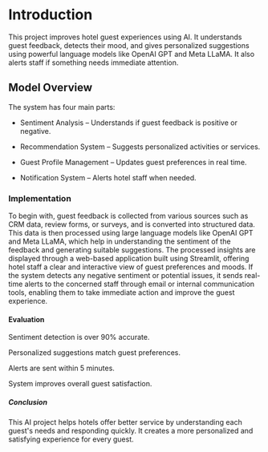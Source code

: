 


# Introduction

This project improves hotel guest experiences using AI. It understands guest feedback, detects their mood, and gives personalized suggestions using powerful language models like OpenAI GPT and Meta LLaMA. It also alerts staff if something needs immediate attention.

## Model Overview

The system has four main parts:

- Sentiment Analysis – Understands if guest feedback is positive or negative.

- Recommendation System – Suggests personalized activities or services.

- Guest Profile Management – Updates guest preferences in real time.

- Notification System – Alerts hotel staff when needed.

### Implementation

To begin with, guest feedback is collected from various sources such as CRM data, review forms, or surveys, and is converted into structured data. This data is then processed using large language models like OpenAI GPT and Meta LLaMA, which help in understanding the sentiment of the feedback and generating suitable suggestions. The processed insights are displayed through a web-based application built using Streamlit, offering hotel staff a clear and interactive view of guest preferences and moods. If the system detects any negative sentiment or potential issues, it sends real-time alerts to the concerned staff through email or internal communication tools, enabling them to take immediate action and improve the guest experience.

#### Evaluation
Sentiment detection is over 90% accurate.

Personalized suggestions match guest preferences.

Alerts are sent within 5 minutes.

System improves overall guest satisfaction.

##### Conclusion

This AI project helps hotels offer better service by understanding each guest's needs and responding quickly. It creates a more personalized and satisfying experience for every guest.

